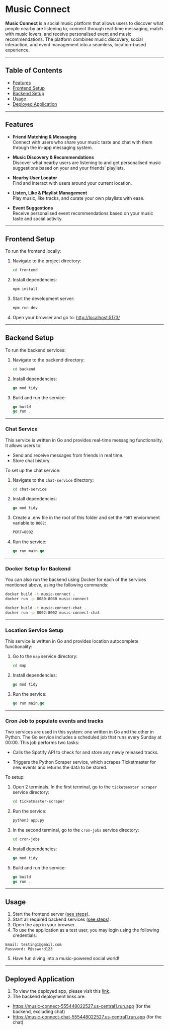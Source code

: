 # Music Connect

**Music Connect** is a social music platform that allows users to discover what people nearby are listening to, connect through real-time messaging, match with music lovers, and receive personalised event and music recommendations. The platform combines music discovery, social interaction, and event management into a seamless, location-based experience.

---

## Table of Contents

- [Features](#features)
- [Frontend Setup](#frontend-setup)
- [Backend Setup](#backend-setup)
- [Usage](#usage)
- [Deployed Application](#deployed-application)

---

## Features

- **Friend Matching & Messaging**  
  Connect with users who share your music taste and chat with them through the in-app messaging system.

- **Music Discovery & Recommendations**  
  Discover what nearby users are listening to and get personalised music suggestions based on your and your friends’ playlists.

- **Nearby User Locator**  
  Find and interact with users around your current location.

- **Listen, Like & Playlist Management**  
  Play music, like tracks, and curate your own playlists with ease.

- **Event Suggestions**  
  Receive personalised event recommendations based on your music taste and social activity.

---

## Frontend Setup

To run the frontend locally:

1. Navigate to the project directory:

   ```bash
   cd frontend
   ```

2. Install dependencies:

   ```bash
   npm install
   ```

3. Start the development server:

   ```bash
   npm run dev
   ```

4. Open your browser and go to: [http://localhost:5173/](http://localhost:5173/)

---

## Backend Setup

To run the backend services:

1. Navigate to the backend directory:

   ```bash
   cd backend
   ```

2. Install dependencies:

   ```go
   go mod tidy
   ```

3. Build and run the service:

   ```go
   go build
   go run .
   ```

---
### Chat Service

This service is written in Go and provides real-time messaging functionality. It allows users to:
- Send and receive messages from friends in real time.
- Store chat history.

To set up the chat service:

1. Navigate to the `chat-service` directory:

   ```bash
   cd chat-service
   ```

2. Install dependencies:

   ```go
   go mod tidy
   ```

3. Create a .env file in the root of this folder and set the `PORT` enviornment variable to `8002`:
   ```txt
   PORT=8002
   ```

4. Run the service:

   ```go
   go run main.go
   ```

---

### Docker Setup for Backend

You can also run the backend using Docker for each of the services mentioned above, using the following commands:

```bash
docker build -t music-connect .
docker run -p 8080:8080 music-connect
```

```bash
docker build -t music-connect-chat .
docker run -p 8002:8002 music-connect-chat
```

---

### Location Service Setup

This service is written in Go and provides location autocomplete functionality:

1. Go to the `map` service directory:

   ```bash
   cd map
   ```

2. Install dependencies:

   ```go
   go mod tidy
   ```

3. Run the service:

   ```go
   go run main.go
   ```

---

### Cron Job to populate events and tracks

Two services are used in this system: one written in Go and the other in Python.
The Go service includes a scheduled job that runs every Sunday at 00:00. This job performs two tasks:

- Calls the Spotify API to check for and store any newly released tracks.

- Triggers the Python Scraper service, which scrapes Ticketmaster for new events and returns the data to be stored.

To setup:

1. Open 2 terminals. In the first terminal, go to the `ticketmaster scraper` service directory:

   ```bash
   cd ticketmaster-scraper
   ```

2. Run the service:

   ```bash
   python3 app.py
   ```

3. In the second terminal, go to the `cron-jobs` service directory:

   ```bash
   cd cron-jobs
   ```

4. Install dependencies:

   ```go
   go mod tidy
   ```

5. Build and run the service:

   ```go
   go build
   go run .
   ```

---

## Usage

1. Start the frontend server ([see steps](#frontend-setup)).
2. Start all required backend services ([see steps](#backend-setup)).
3. Open the app in your browser.
4. To use the application as a test user, you may login using the following credentials:

```text
Email: testing1@gmail.com
Password: P@ssword123
```

5. Have fun diving into a music-powered social world!

---

## Deployed Application

1. To view the deployed app, please visit this [link](https://music-connect-three.vercel.app/auth/login).
2. The backend deployment links are:
- https://music-connect-555448022527.us-central1.run.app (for the backend, excluding chat)
- https://music-connect-chat-555448022527.us-central1.run.app (for the chat)
